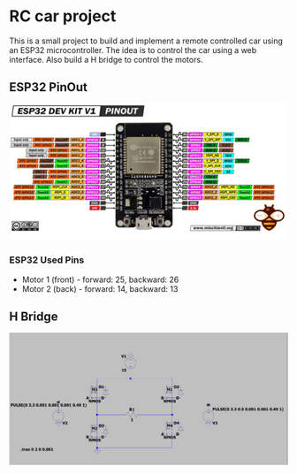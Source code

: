 # RC car project
This is a small project to build and implement a remote controlled car using an ESP32 microcontroller.
The idea is to control the car using a web interface.
Also build a H bridge to control the motors.

## ESP32 PinOut
![ESP32 PinOut](esp32.jpeg)

### ESP32 Used Pins
- Motor 1 (front) - forward: 25, backward: 26
- Motor 2 (back) - forward: 14, backward: 13

## H Bridge
![H Bridge](hbridge.png)
